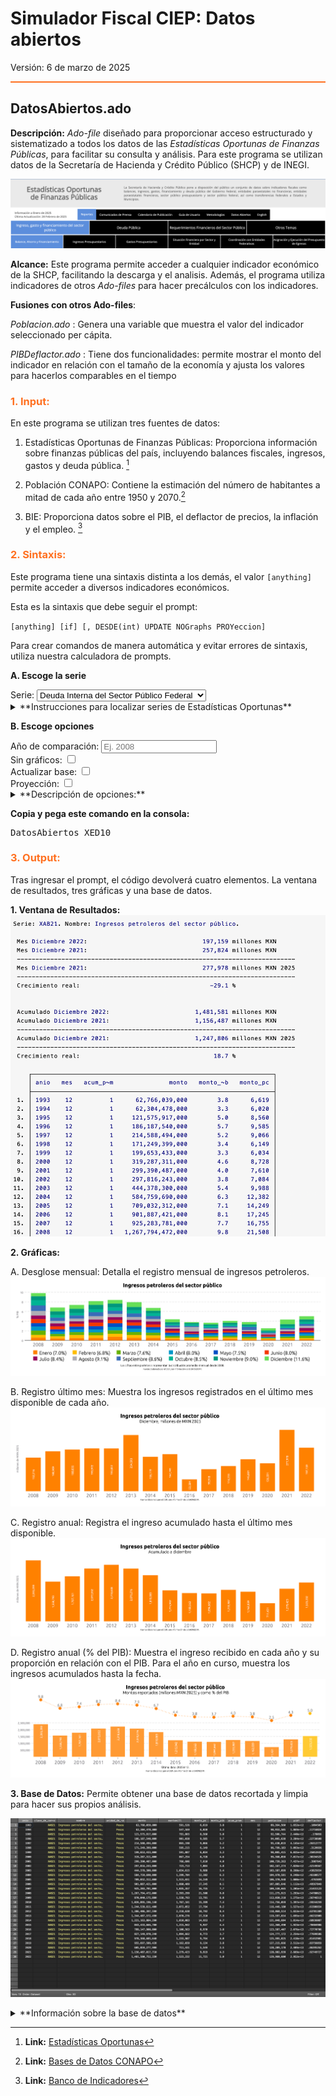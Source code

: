 # Simulador Fiscal CIEP: Datos abiertos

Versión: 6 de marzo de 2025

<hr style="border: none; height: 2px; background-color: #ff7020;">


## DatosAbiertos.ado
**Descripción:** *Ado-file* diseñado para proporcionar acceso estructurado y sistematizado a todos los datos de las *Estadísticas Oportunas de Finanzas Públicas*, para facilitar su consulta y análisis. Para este programa se utilizan datos de la Secretaría de Hacienda y Crédito Público (SHCP) y de INEGI.

![Grafica1](images/DatosAbiertos/EstadisticasOportunas.png) 

**Alcance:** Este programa permite acceder a cualquier indicador económico de la SHCP, facilitando la descarga y el analisis. Además, el programa utiliza indicadores de otros *Ado-files* para hacer precálculos con los indicadores.

**Fusiones con otros Ado-files**:


*Poblacion.ado* : Genera una variable que muestra el valor del indicador seleccionado per cápita.

*PIBDeflactor.ado* : Tiene dos funcionalidades: permite mostrar el monto del indicador en relación con el tamaño de la economía y ajusta los valores para hacerlos comparables en el tiempo


<h3 style="color: #ff7020;">1. Input:</h3>

En este programa se utilizan tres fuentes de datos: 

1. Estadísticas Oportunas de Finanzas Públicas:  Proporciona información sobre finanzas públicas del país, incluyendo balances fiscales, ingresos, gastos y deuda pública. [^1]

2. Población CONAPO: Contiene la estimación del número de habitantes a mitad de cada año entre 1950 y 2070.[^2]

3. BIE: Proporciona datos sobre el PIB, el deflactor de precios, la inflación y el empleo. [^3] 

<h3 style="color: #ff7020;">2. Sintaxis:</h3>

Este programa tiene una sintaxis distinta a los demás, el valor `[anything]` permite acceder a diversos indicadores económicos.

Esta es la sintaxis que debe seguir el prompt:

`[anything] [if] [, DESDE(int) UPDATE NOGraphs PROYeccion]`


Para crear comandos de manera automática y evitar errores de sintaxis, utiliza nuestra calculadora de prompts.

**A. Escoge la serie**

<div>
  <label for="Serie">Serie:</label>
  <select id="Serie" onchange="actualizarComando()">
    <option value="XED10">Deuda Interna del Sector Público Federal</option>
    <option value="XEB00">Deuda Externa del Sector Público Federal</option>
    <option value="XAA">Balance Público</option>
    <option value="XAA30">Balance Primario</option>
    <option value="XAB">Ingresos Presupuestarios</option>
    <option value="XAC">Gasto Público Neto Pagado</option>
    <option value="">Otro (Ingresa la serie manualmente)</option>
  </select>
</div>

<details>
  <summary>**Instrucciones para localizar series de Estadísticas Oportunas**</summary>
  
Podrás elegir cualquier serie dentro de las Estadísticas Oportunas de Finanzas Públicas (ESTOPOR).

Pasos para encontrar código de la serie:

1. Ingresa a [ESTOPOR](http://presto.hacienda.gob.mx/EstoporLayout/estadisticas.jsp)

2. Busca el reporte de tu preferencia. En este caso se está eligiendo Ingresos Petroleros del Sector Público
![Grafica1](images/DatosAbiertos/Instruccion1.png) 
3. Elige la serie.
![Grafica1](images/DatosAbiertos/Instruccion2.png)
3. Copia y pega el código de la serie despues de `Datos Abiertos`
![Grafica1](images/DatosAbiertos/Instruccion3.png) 

  
</details>



**B. Escoge opciones**
<div>
  <label for="desde">Año de comparación:</label>
  <input type="number" id="desde" placeholder="Ej. 2008" oninput="actualizarComando()">
</div>
<div>
  <label for="noGraphs">Sin gráficos:</label>
  <input type="checkbox" id="noGraphs" onchange="actualizarComando()">
</div>
<div>
  <label for="update">Actualizar base:</label>
  <input type="checkbox" id="update" onchange="actualizarComando()">
</div>
<div>
  <label for="proyeccion">Proyección:</label>
  <input type="checkbox" id="proyeccion" onchange="actualizarComando()">
</div>


<details>
  <summary>**Descripción de opciones:**</summary>
  
 - **Año de comparación (desde)**: Especifica el año desde donde empezará la gráfica. El valor por default es el 2008.
- **Sin Gráficos (nographs)**: Evita la generación de gráficas.
- **Actualizar Base (update)**: Corre un *do.file* para obtener los datos más recientes del SHCP. 
- **Proyección (Proyección)**: Determina como se manejan los datos faltantes. Al seleccionar Proyeccion, los valores se completan utilizando la tendencia del periodo analizado.

  
</details>


<p><strong>Copia y pega este comando en la consola:</strong></p>
<pre id="códigoComando">DatosAbiertos XED10</pre>

<script>
  function actualizarComando() {
    // Obtiene la serie seleccionada
    var Serie = document.getElementById("Serie").value;
    
    // Obtiene los valores de cada opción
    var desde      = document.getElementById("desde").value;
    var noGraphs   = document.getElementById("noGraphs").checked;
    var update     = document.getElementById("update").checked;
    var proyeccion = document.getElementById("proyeccion").checked;

    // El comando ahora siempre empieza con "Datos Abiertos" seguido de la serie
    var comando = "DatosAbiertos " + Serie;
    
    // Construye las opciones adicionales
    var opciones = "";
    if(desde)       { opciones += " desde(" + desde + ")"; }
    if(noGraphs)    { opciones += " nographs"; }
    if(update)      { opciones += " update"; }
    if(proyeccion)  { opciones += " proyeccion"; }
    
    // Agrega las opciones al comando si existen, separándolas con coma
    if(opciones.trim() !== "") {
       comando += "," + opciones;
    }
    
    // Actualiza el <pre> con el comando final
    document.getElementById("códigoComando").textContent = comando;
  }
</script>

<h3 style="color: #ff7020;">3. Output:</h3>

Tras ingresar el prompt, el código devolverá cuatro elementos. La ventana de resultados, tres gráficas y una base de datos. 

**1. Ventana de Resultados:** 
![Imagen1](images/DatosAbiertos/VentanaResultados.png)
  
**2. Gráficas:** 

A. Desglose mensual: Detalla el registro mensual de ingresos petroleros.
![Imagen2](images/DatosAbiertos/Grafica0.png)

B. Registro último mes: Muestra los ingresos registrados en el último mes disponible de cada año.
![Imagen2](images/DatosAbiertos/Grafica1.png)

C. Registro anual: Registra el ingreso acumulado hasta el último mes disponible.
![Imagen2](images/DatosAbiertos/Grafica2.png)

D. Registro anual (% del PIB): Muestra el ingreso recibido en cada año y su proporción en relación con el PIB. Para el año en curso, muestra los ingresos acumulados hasta la fecha.
![Imagen2](images/DatosAbiertos/Grafica3.png)


**3. Base de Datos:** Permite obtener una base de datos recortada y limpia para hacer sus propios análisis.

![Imagen2](images/DatosAbiertos/BaseDeDatos.png)

<details>
  <summary>**Información sobre la base de datos**</summary>
  
 1. Información sobre los valores: Todos los montos en la base de datos son en valor nominal, salvo que se indique lo contrario. La información de las cifras proviene directamente de fuentes públicas.

 
</details>


[^1]: **Link:** [Estadísticas Oportunas](http://presto.hacienda.gob.mx/EstoporLayout/estadisticas.jsp) 

[^2]: **Link:** [Bases de Datos CONAPO](https://www.gob.mx/conapo/articulos/reconstruccion-y-proyecciones-de-la-poblacion-de-los-municipios-de-mexico)

[^3]: **Link:** [Banco de Indicadores](https://www.inegi.org.mx/app/indicadores/) 

